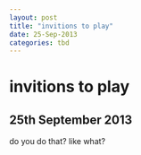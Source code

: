 ```yaml
---
layout: post
title: "invitions to play"
date: 25-Sep-2013
categories: tbd
---
```


# invitions to play

## 25th September 2013

do you do that? like what?

